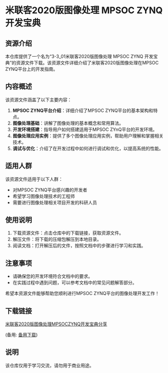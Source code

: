 # 米联客2020版图像处理 MPSOC ZYNQ 开发宝典

## 资源介绍

本仓库提供了一个名为“3-3_01米联客2020版图像处理 MPSOC ZYNQ 开发宝典”的资源文件下载。该资源文件详细介绍了米联客2020版图像处理在MPSOC ZYNQ平台上的开发指南。

## 内容概述

该资源文件涵盖了以下主要内容：

1. **MPSOC ZYNQ平台介绍**：详细介绍了MPSOC ZYNQ平台的基本架构和特点。
2. **图像处理基础**：讲解了图像处理的基本概念和常用算法。
3. **开发环境搭建**：指导用户如何搭建适用于MPSOC ZYnQ平台的开发环境。
4. **图像处理应用实例**：提供了多个图像处理应用实例，帮助用户理解和掌握相关技术。
5. **调试与优化**：介绍了在开发过程中如何进行调试和优化，以提高系统的性能。

## 适用人群

该资源文件适用于以下人群：

- 对MPSOC ZYNQ平台感兴趣的开发者
- 希望学习图像处理技术的工程师
- 需要进行图像处理相关项目开发的科研人员

## 使用说明

1. 下载资源文件：点击仓库中的下载链接，获取资源文件。
2. 解压文件：将下载的压缩包解压到本地目录。
3. 阅读文档：打开解压后的文件，按照文档中的步骤进行学习和实践。

## 注意事项

- 请确保您的开发环境符合文档中的要求。
- 在实践过程中遇到问题，可以参考文档中的常见问题解答部分。

希望本资源文件能够帮助您顺利进行MPSOC ZYNQ平台的图像处理开发工作！

## 下载链接
[米联客2020版图像处理MPSOCZYNQ开发宝典分享](https://pan.quark.cn/s/619fe27b18f1) 

(备用: [备用下载](https://pan.baidu.com/s/1DZjKhTkXynOL_Xkq-t0GkQ?pwd=1234))

## 说明

该仓库仅用于学习交流，请勿用于商业用途。
